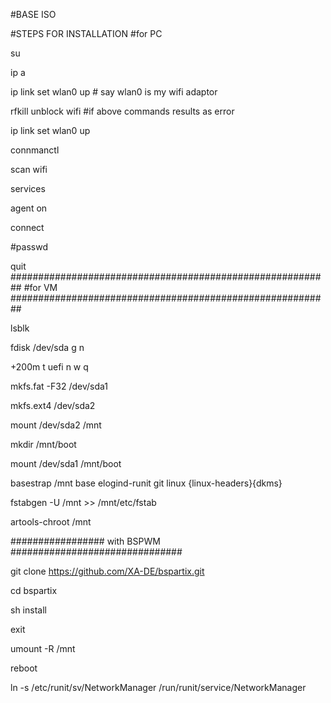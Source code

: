 #BASE ISO

#STEPS FOR INSTALLATION
#for PC




su

ip a

ip link set wlan0 up # say wlan0 is my wifi adaptor

rfkill unblock wifi #if above commands results as error

ip link set wlan0 up

connmanctl

scan wifi

services

agent on

connect <wifi-id>


#passwd

quit
##########################################################
#for VM
##########################################################

lsblk

fdisk /dev/sda
  g
  n
  >
  >
  +200m
  t
  uefi
  n
  w
  q

mkfs.fat -F32 /dev/sda1

mkfs.ext4 /dev/sda2

mount /dev/sda2 /mnt

mkdir /mnt/boot

mount /dev/sda1 /mnt/boot

basestrap /mnt base elogind-runit git linux <DRIVERS> {linux-headers}{dkms}

fstabgen -U /mnt >> /mnt/etc/fstab

artools-chroot /mnt

################# with BSPWM  ###############################

git clone https://github.com/XA-DE/bspartix.git

cd bspartix

sh install

exit

umount -R /mnt

reboot

ln -s /etc/runit/sv/NetworkManager /run/runit/service/NetworkManager
